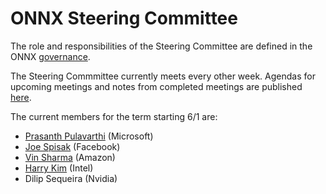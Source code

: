 # ONNX Steering Committee

The role and responsibilities of the Steering Committee are defined in the ONNX [governance](https://github.com/onnx/onnx/tree/master/community#steering-committee).

The Steering Commmittee currently meets every other week. Agendas for upcoming meetings and notes from completed meetings are published [here](meeting-notes).

The current members for the term starting 6/1 are:
* [Prasanth Pulavarthi](https://github.com/prasanthpul) (Microsoft)
* [Joe Spisak](https://github.com/jspisak) (Facebook)
* [Vin Sharma](https://github.com/ciphr) (Amazon)
* [Harry Kim](https://github.com/harryskim) (Intel)
* Dilip Sequeira (Nvidia)
